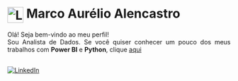 <h1>
    <a href="https://elidianaandrade.github.io/">
     <img align="center" alt="Logo Marco Alencastro" width="36px" src="https://cdn-icons-png.flaticon.com/512/246/246569.png"></a>
    <span>Marco Aurélio Alencastro</span>
</h1>

<p align="justify">
  Olá! Seja bem-vindo ao meu perfil!
  <br>
  Sou Analista de Dados. Se você quiser conhecer um pouco dos meus trabalhos com <b>Power BI</b> e <b>Python</b>, clique <a href="https://allen87.com.br" target="_blank">aqui</a>
</p>

##
[![LinkedIn](https://img.shields.io/badge/-LinkedIn-0E76A8?style=for-the-badge&logo=linkedin&logoColor=FFF&color:0E76A8)](https://www.linkedin.com/in/marco-alencastro/)
<!--[![Tableau](https://img.shields.io/badge/-Tableau-000?style=for-the-badge&logo=tableau&logoColor=FFF&color:FFF)](https://public.tableau.com/app/profile/marco.alencastro/)-->
